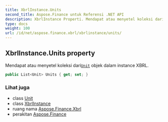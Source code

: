 ```yaml
---
title: XbrlInstance.Units
second_title: Aspose.Finance untuk Referensi .NET API
description: XbrlInstance Properti. Mendapat atau menyetel koleksi dariUnit objek dalam instance XBRL.
type: docs
weight: 100
url: /id/net/aspose.finance.xbrl/xbrlinstance/units/
---
```

## XbrlInstance.Units property

Mendapat atau menyetel koleksi dari[`Unit`](../../unit/) objek dalam instance XBRL.

```csharp
public List<Unit> Units { get; set; }
```

### Lihat juga

* class [Unit](../../unit/)
* class [XbrlInstance](../)
* ruang nama [Aspose.Finance.Xbrl](../../xbrlinstance/)
* perakitan [Aspose.Finance](../../../)


